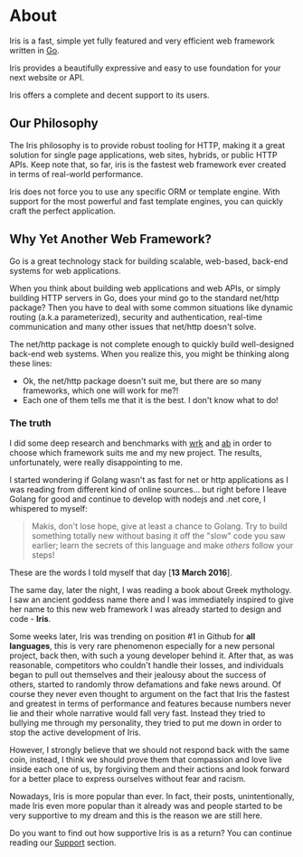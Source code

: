 # About

Iris is a fast, simple yet fully featured and very efficient web framework written in [Go](https://golang.org).

Iris provides a beautifully expressive and easy to use foundation for your next website or API.

Iris offers a complete and decent support to its users.

## Our Philosophy

The Iris philosophy is to provide robust tooling for HTTP, making it a great solution for single page applications, web sites, hybrids, or public HTTP APIs. Keep note that, so far, iris is the fastest web framework ever created in terms of real-world performance.

Iris does not force you to use any specific ORM or template engine. With support for the most powerful and fast template engines, you can quickly craft the perfect application.

## Why Yet Another Web Framework?

Go is a great technology stack for building scalable, web-based, back-end systems for web applications.

When you think about building web applications and web APIs, or simply building HTTP servers in Go, does your mind go to the standard net/http package? Then you have to deal with some common situations like dynamic routing (a.k.a parameterized), security and authentication, real-time communication and many other issues that net/http doesn't solve.

The net/http package is not complete enough to quickly build well-designed back-end web systems. When you realize this, you might be thinking along these lines:

* Ok, the net/http package doesn't suit me, but there are so many frameworks, which one will work for me?!
* Each one of them tells me that it is the best. I don't know what to do!

### The truth

I did some deep research and benchmarks with [wrk](https://github.com/wg/wrk) and [ab](https://httpd.apache.org/docs/2.4/programs/ab.html) in order to choose which framework suits me and my new project. The results, unfortunately, were really disappointing to me.

I started wondering if Golang wasn't as fast for net or http applications as I was reading from different kind of online sources... but right before I leave Golang for good and continue to develop with nodejs and .net core, I whispered to myself:

> Makis, don't lose hope, give at least a chance to Golang. Try to build something totally new without basing it off the "slow" code you saw earlier; learn the secrets of this language and make _others_ follow your steps!

These are the words I told myself that day [**13 March 2016**].

The same day, later the night, I was reading a book about Greek mythology. I saw an ancient goddess name there and I was immediately inspired to give her name to this new web framework I was already started to design and code - **Iris**.

Some weeks later, Iris was trending on position #1 in Github for **all languages**, this is very rare phenomenon especially for a new personal project, back then, with such a young developer behind it. After that, as was reasonable, competitors who couldn't handle their losses, and individuals  began to pull out themselves and their jealousy about the success of others, started to randomly throw defamations and fake news around. Of course they never even thought to argument on the fact that Iris the fastest and greatest in terms of performance and features because numbers never lie and their whole narrative would fall very fast. Instead they tried to bullying me through my personality, they tried to put me down in order to stop the active development of Iris. 

However, I strongly believe that we should not respond back with the same coin, instead, I think we should prove them that compassion and love live inside each one of us, by forgiving them and their actions and look forward for a better place to express ourselves without fear and racism.

Nowadays, Iris is more popular than ever. In fact, their posts, unintentionally, made Iris even more popular than it already was and people started to be very supportive to my dream and this is the reason we are still here.

Do you want to find out how supportive Iris is as a return? You can continue reading our [Support](support.md) section.

